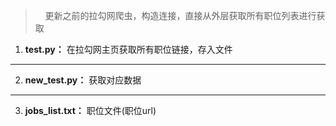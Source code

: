 >&#160;&#160;&#160;&#160;更新之前的拉勾网爬虫，构造连接，直接从外层获取所有职位列表进行获取

1. __test.py：__ 在拉勾网主页获取所有职位链接，存入文件
---
2. __new_test.py：__ 获取对应数据
---
3. __jobs_list.txt：__ 职位文件(职位url)
